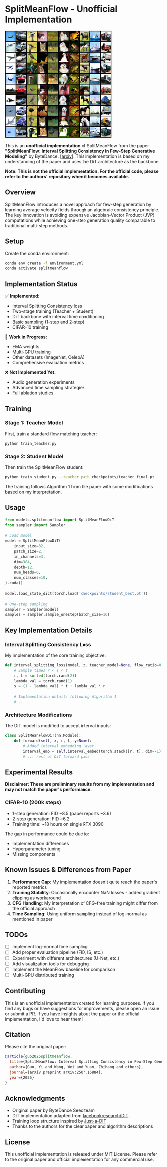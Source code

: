# SplitMeanFlow - Unofficial Implementation

![SplitMeanFlow CIFAR10 Samples](assets/step199999_cfg5.0_ema.png)

This is an **unofficial implementation** of SplitMeanFlow from the paper **"SplitMeanFlow: Interval Splitting Consistency in Few-Step Generative Modeling"** by ByteDance. [[arxiv](https://arxiv.org/abs/2507.16884)]. This implementation is based on my understanding of the paper and uses the DiT architecture as the backbone.

**Note: This is not the official implementation. For the official code, please refer to the authors' repository when it becomes available.**

## Overview

SplitMeanFlow introduces a novel approach for few-step generation by learning average velocity fields through an algebraic consistency principle. The key innovation is avoiding expensive Jacobian-Vector Product (JVP) computations while achieving one-step generation quality comparable to traditional multi-step methods.

## Setup

Create the conda environment:
```bash
conda env create -f environment.yml
conda activate splitmeanflow
```

## Implementation Status

✅ **Implemented:**
- Interval Splitting Consistency loss
- Two-stage training (Teacher + Student)
- DiT backbone with interval time conditioning
- Basic sampling (1-step and 2-step)
- CIFAR-10 training

🚧 **Work in Progress:**
- EMA weights
- Multi-GPU training
- Other datasets (ImageNet, CelebA)
- Comprehensive evaluation metrics

❌ **Not Implemented Yet:**
- Audio generation experiments
- Advanced time sampling strategies
- Full ablation studies

## Training

### Stage 1: Teacher Model
First, train a standard flow matching teacher:
```bash
python train_teacher.py
```

### Stage 2: Student Model  
Then train the SplitMeanFlow student:
```bash
python train_student.py --teacher_path checkpoints/teacher_final.pt
```

The training follows Algorithm 1 from the paper with some modifications based on my interpretation.

## Usage

```python
from models.splitmeanflow import SplitMeanFlowDiT
from sampler import Sampler

# Load model
model = SplitMeanFlowDiT(
    input_size=32,
    patch_size=2,
    in_channels=3,
    dim=384,
    depth=12,
    num_heads=6,
    num_classes=10,
).cuda()

model.load_state_dict(torch.load('checkpoints/student_best.pt'))

# One-step sampling
sampler = Sampler(model)
samples = sampler.sample_onestep(batch_size=16)
```

## Key Implementation Details

### Interval Splitting Consistency Loss
My implementation of the core training objective:
```python
def interval_splitting_loss(model, x, teacher_model=None, flow_ratio=0.5):
    # Sample times r < s < t
    r, t = sorted(torch.rand(2))
    lambda_val = torch.rand(1)
    s = (1 - lambda_val) * t + lambda_val * r
    
    # Implementation details following Algorithm 1
    # ...
```

### Architecture Modifications
The DiT model is modified to accept interval inputs:
```python
class SplitMeanFlowDiT(nn.Module):
    def forward(self, x, r, t, y=None):
        # Added interval embedding layer
        interval_emb = self.interval_embed(torch.stack([r, t], dim=-1))
        # ... rest of DiT forward pass
```

## Experimental Results

**Disclaimer: These are preliminary results from my implementation and may not match the paper's performance.**

### CIFAR-10 (200k steps)
- 1-step generation: FID ~8.5 (paper reports ~3.6)
- 2-step generation: FID ~6.2
- Training time: ~18 hours on single RTX 3090

The gap in performance could be due to:
- Implementation differences
- Hyperparameter tuning
- Missing components

## Known Issues & Differences from Paper

1. **Performance Gap**: My implementation doesn't quite reach the paper's reported metrics
2. **Training Stability**: Occasionally encounter NaN losses - added gradient clipping as workaround
3. **CFG Handling**: My interpretation of CFG-free training might differ from the official approach
4. **Time Sampling**: Using uniform sampling instead of log-normal as mentioned in paper

## TODOs

- [ ] Implement log-normal time sampling
- [ ] Add proper evaluation pipeline (FID, IS, etc.)
- [ ] Experiment with different architectures (U-Net, etc.)
- [ ] Add visualization tools for debugging
- [ ] Implement the MeanFlow baseline for comparison
- [ ] Multi-GPU distributed training

## Contributing

This is an unofficial implementation created for learning purposes. If you find any bugs or have suggestions for improvements, please open an issue or submit a PR. If you have insights about the paper or the official implementation, I'd love to hear them!

## Citation

Please cite the original paper:
```bibtex
@article{guo2025splitmeanflow,
  title={SplitMeanFlow: Interval Splitting Consistency in Few-Step Generative Modeling},
  author={Guo, Yi and Wang, Wei and Yuan, Zhihang and others},
  journal={arXiv preprint arXiv:2507.16884},
  year={2025}
}
```

## Acknowledgments

- Original paper by ByteDance Seed team
- DiT implementation adapted from [facebookresearch/DiT](https://github.com/facebookresearch/DiT)
- Training loop structure inspired by [Just-a-DIT](https://github.com/ArchiMickey/Just-a-DiT)
- Thanks to the authors for the clear paper and algorithm descriptions

## License

This unofficial implementation is released under MIT License. Please refer to the original paper and official implementation for any commercial use.